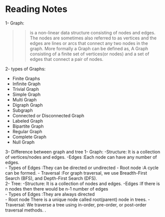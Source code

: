 
# Reading Notes
1- Graph:
  >> is a non-linear data structure consisting of nodes and edges. The nodes are sometimes also referred to as vertices and the edges are lines or arcs that connect any two nodes in the graph. More formally a Graph can be defined as, A Graph consisting of a finite set of vertices(or nodes) and a set of edges that connect a pair of nodes.



2- types of Graphs:
  - Finite Graphs
  - Infinite Graph
  - Trivial Graph
  - Simple Graph
  - Multi Graph
  - Digraph Graph
  - Subgraph
  - Connected or Disconnected Graph
  - Labeled Graph
  - Bipartite Graph
  - Regular Graph
  - Complete Graph
  - Null Graph


3- Difference between graph and tree
   1- Graph:
     -Structure: It is a collection of vertices/nodes and edges.
     -Edges	:Each node can have any number of edges.	
     - Types of Edges	:They can be directed or undirected	
     - Root node	:A cycle can be formed.	
     - Traversal	:For graph traversal, we use Breadth-First Search (BFS), and Depth-First Search (DFS).	
   2- Tree:
     -Structure: It is a collection of nodes and edges.
     -Edges	:If there is n nodes then there would be n-1 number of edges	
     - Types of Edges	:They are always directed	
     - Root node	There is a unique node called root(parent) node in trees.
     - Traversal: We traverse a tree using in-order, pre-order, or post-order traversal methods.
.	
     
